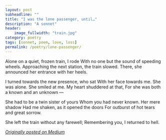 ```yaml
---
layout: post
subheadline: ""
title: "I was the lone passenger, until…"
description: "A sonnet"
header:
    image_fullwidth: "train.jpg"
category: poetry
tags: [sonnet, poem, love, loss]
permalink: /poetry/lone-passenger/
---
```

Alone on a quiet, frozen train, I rode
With no one but the sound of speeding wheels.
Approaching the next station, the train slowed.
There, she announced her entrance with her heels.

I turned towards the new presence, who sat
With her face towards me. She was alone.
She smiled at me. My heart shuddered at that,
For she was both a known and an unknown —

She had to be a twin sister of yours
Whom you had never known. Her mere shadow
Had me shaken, as it opened the doors
For outburst of hot tears and great sorrow.

She left the train without any farewell;
Remembering you, I returned to hell.

<em>[Originally posted on Medium][1]</em>

[1]: //medium.com/the-coffeelicious/i-was-the-lone-passenger-until-fec069b24503#.ntlaa1tkn
